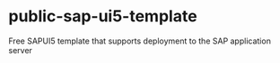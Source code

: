# public-sap-ui5-template
Free SAPUI5 template that supports deployment to the SAP application server

